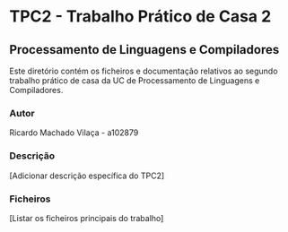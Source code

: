# TPC2 - Trabalho Prático de Casa 2

## Processamento de Linguagens e Compiladores

Este diretório contém os ficheiros e documentação relativos ao segundo trabalho prático de casa da UC de Processamento de Linguagens e Compiladores.

### Autor
Ricardo Machado Vilaça - a102879

### Descrição
[Adicionar descrição específica do TPC2]

### Ficheiros
[Listar os ficheiros principais do trabalho]